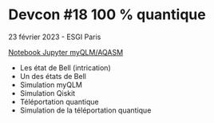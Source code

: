 # Devcon #18 100 % quantique
23 février 2023 - ESGI Paris

[Notebook Jupyter myQLM/AQASM](https://github.com/benprieur/Devcon-18-Quantique-Session-myQLM-AQASM/blob/main/Devcon%20%2318%20AQASM.ipynb)
* Les état de Bell (intrication)
* Un des états de Bell
* Simulation myQLM
* Simulation Qiskit
* Téléportation quantique
* Simulation de la téléportation quantique
